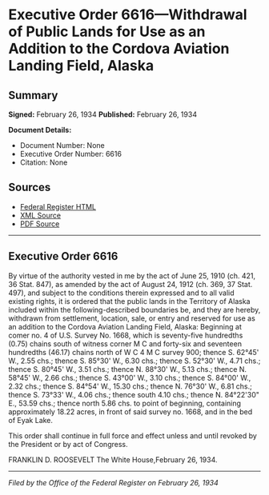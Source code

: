# Executive Order 6616—Withdrawal of Public Lands for Use as an Addition to the Cordova Aviation Landing Field, Alaska

## Summary

**Signed:** February 26, 1934
**Published:** February 26, 1934

**Document Details:**
- Document Number: None
- Executive Order Number: 6616
- Citation: None

## Sources
- [Federal Register HTML](https://www.presidency.ucsb.edu/documents/executive-order-6616-withdrawal-public-lands-for-use-addition-the-cordova-aviation-landing)
- [XML Source](None)
- [PDF Source](None)

---

## Executive Order 6616

By virtue of the authority vested in me by the act of June 25, 1910 (ch. 421, 36 Stat. 847), as amended by the act of August 24, 1912 (ch. 369, 37 Stat. 497), and subject to the conditions therein expressed and to all valid existing rights, it is ordered that the public lands in the Territory of Alaska included within the following-described boundaries be, and they are hereby, withdrawn from settlement, location, sale, or entry and reserved for use as an addition to the Cordova Aviation Landing Field, Alaska:
Beginning at comer no. 4 of U.S. Survey No. 1668, which is seventy-five hundredths (0.75) chains south of witness corner M C and forty-six and seventeen hundredths (46.17) chains north of W C 4 M C survey 900; thence S. 62°45' W., 2.55 chs.; thence S. 85°30' W., 6.30 chs.; thence S. 52°30' W., 4.71 chs.; thence S. 80°45' W., 3.51 chs.; thence N. 88°30' W., 5.13 chs.; thence N. 58°45' W., 2.66 chs.; thence S. 43°00' W., 3.10 chs.; thence S. 84°00' W., 2.32 chs.; thence S. 84°54' W., 15.30 chs.; thence N. 76°30' W., 6.81 chs.; thence S. 73°33' W., 4.06 chs.; thence south 4.10 chs.; thence N. 84°22'30" E., 53.59 chs.; thence north 5.86 chs. to point of beginning, containing approximately 18.22 acres, in front of said survey no. 1668, and in the bed of Eyak Lake.

This order shall continue in full force and effect unless and until revoked by the President or by act of Congress.

FRANKLIN D. ROOSEVELT
The White House,February 26, 1934.

---

*Filed by the Office of the Federal Register on February 26, 1934*
